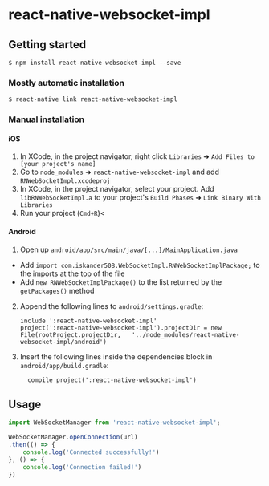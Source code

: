
# react-native-websocket-impl

## Getting started

`$ npm install react-native-websocket-impl --save`

### Mostly automatic installation

`$ react-native link react-native-websocket-impl`

### Manual installation


#### iOS

1. In XCode, in the project navigator, right click `Libraries` ➜ `Add Files to [your project's name]`
2. Go to `node_modules` ➜ `react-native-websocket-impl` and add `RNWebSocketImpl.xcodeproj`
3. In XCode, in the project navigator, select your project. Add `libRNWebSocketImpl.a` to your project's `Build Phases` ➜ `Link Binary With Libraries`
4. Run your project (`Cmd+R`)<

#### Android

1. Open up `android/app/src/main/java/[...]/MainApplication.java`
  - Add `import com.iskander508.WebSocketImpl.RNWebSocketImplPackage;` to the imports at the top of the file
  - Add `new RNWebSocketImplPackage()` to the list returned by the `getPackages()` method
2. Append the following lines to `android/settings.gradle`:
  	```
  	include ':react-native-websocket-impl'
  	project(':react-native-websocket-impl').projectDir = new File(rootProject.projectDir, 	'../node_modules/react-native-websocket-impl/android')
  	```
3. Insert the following lines inside the dependencies block in `android/app/build.gradle`:
  	```
      compile project(':react-native-websocket-impl')
  	```


## Usage
```javascript
import WebSocketManager from 'react-native-websocket-impl';

WebSocketManager.openConnection(url)
.then(() => {
	console.log('Connected successfully!')
}, () => {
	console.log('Connection failed!')
})
```
  